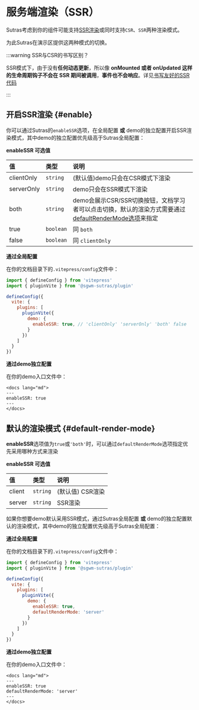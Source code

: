 # 服务端渲染（SSR）

Sutras考虑到你的组件可能支持[SSR渲染](https://cn.vuejs.org/guide/scaling-up/ssr.html#server-side-rendering-ssr)或同时支持`CSR`、`SSR`两种渲染模式。

为此Sutras在演示区提供这两种模式的切换。

:::warning SSR与CSR的书写区别？

SSR模式下，由于没有**任何动态更新**，所以像 **onMounted 或者 onUpdated 这样的生命周期钩子不会在 SSR 期间被调用**，**事件也不会响应**。详见[书写友好的SSR代码](https://cn.vuejs.org/guide/scaling-up/ssr.html#component-lifecycle-hooks)

:::

<demo path="./ssr-csr"/>


## 开启SSR渲染 {#enable}

你可以通过Sutras的`enableSSR`选项，在全局配置 **或** demo的独立配置开启SSR渲染模式，其中demo的独立配置优先级高于Sutras全局配置：

**enableSSR 可选值**

| 值 | 类型 | 说明 |
| :---- | :--- | :--- |
| clientOnly | `string` | (默认值)demo只会在CSR模式下渲染 |
| serverOnly | `string` | demo只会在SSR模式下渲染 |
| both | `string` | demo会展示CSR/SSR切换按钮，文档学习者可以点击切换，默认的渲染方式需要通过[defaultRenderMode选项](#default-render-mode)来指定 |
| true | `boolean` | 同 `both` |
| false | `boolean` | 同 `clientOnly` |

**通过全局配置**

在你的文档目录下的`.vitepress/config`文件中：

```js {8-10}
import { defineConfig } from 'vitepress'
import { pluginVite } from '@sgwm-sutras/plugin'

defineConfig({
  vite: {
    plugins: [
      pluginVite({
        demo: {
          enableSSR: true, // 'clientOnly' 'serverOnly' 'both' false
        }
      })
    ]
  }
})
```

**通过demo独立配置**

在你的demo入口文件中：

```vue{3}
<docs lang="md">
---
enableSSR: true
---
</docs>
```

## 默认的渲染模式 {#default-render-mode}

**enableSSR**选项值为`true`或`'both'`时，可以通过`defaultRenderMode`选项指定优先采用哪种方式来渲染

**enableSSR 可选值**

| 值 | 类型 | 说明 |
| :---- | :--- | :--- |
| client | `string` | (默认值) CSR渲染 |
| server | `string` | SSR渲染 |

如果你想要demo默认采用SSR模式，通过Sutras全局配置 **或** demo的独立配置默认的渲染模式，其中demo的独立配置优先级高于Sutras全局配置：

**通过全局配置**

在你的文档目录下的`.vitepress/config`文件中：

```js {8-11}
import { defineConfig } from 'vitepress'
import { pluginVite } from '@sgwm-sutras/plugin'

defineConfig({
  vite: {
    plugins: [
      pluginVite({
        demo: {
          enableSSR: true,
          defaultRenderMode: 'server'
        }
      })
    ]
  }
})
```

**通过demo独立配置**

在你的demo入口文件中：

```vue{3-4}
<docs lang="md">
---
enableSSR: true
defaultRenderMode: 'server'
---
</docs>
```

<demo path="./ssr-csr-default"/>








